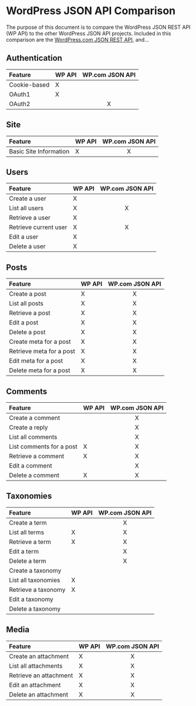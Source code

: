 # WordPress JSON API Comparison

The purpose of this document is to compare the WordPress JSON REST API (WP
API) to the other WordPress JSON API projects.  Included in this comparison
are the [WordPress.com JSON REST API](http://developer.wordpress.com/docs/api/),
and...

## Authentication

| Feature                  | WP API | WP.com JSON API  |
|:-------------------------|:-------|:----------------:|
| Cookie-based             | X      |                  |
| OAuth1                   | X      |                  |
| OAuth2                   |        | X                |

## Site

| Feature                  | WP API | WP.com JSON API |
|:-------------------------|:-------|:---------------:|
| Basic Site Information   | X      | X               |


## Users

| Feature                  | WP API  | WP.com JSON API |
|:-------------------------|:--------|:---------------:|
| Create a user            | X       |                 |
| List all users           | X       | X               |
| Retrieve a user          | X       |                 |
| Retrieve current user    | X       | X               |
| Edit a user              | X       |                 |
| Delete a user            | X       |                 |

## Posts

| Feature                  | WP API | WP.com JSON API |
|:-------------------------|:-------|:---------------:|
| Create a post            | X      | X               |
| List all posts           | X      | X               |
| Retrieve a post          | X      | X               |
| Edit a post              | X      | X               |
| Delete a post            | X      | X               |
| Create meta for a post   | X      | X               |
| Retrieve meta for a post | X      | X               |
| Edit meta for a post     | X      | X               |
| Delete meta for a post   | X      | X               |

## Comments

| Feature                  | WP API | WP.com JSON API |
|:-------------------------|:-------|:---------------:|
| Create a comment         |        | X               |
| Create a reply           |        | X               |
| List all comments        |        | X               |
| List comments for a post | X      | X               |
| Retrieve a comment       | X      | X               |
| Edit a comment           |        | X               |
| Delete a comment         | X      | X               |

## Taxonomies

| Feature                  | WP API | WP.com JSON API |
|:-------------------------|:-------|:---------------:|
| Create a term            |        | X               |
| List all terms           | X      | X               |
| Retrieve a term          | X      | X               |
| Edit a term              |        | X               |
| Delete a term            |        | X               |
| Create a taxonomy        |        |                 |
| List all taxonomies      | X      |                 |
| Retrieve a taxonomy      | X      |                 |
| Edit a taxonomy          |        |                 |
| Delete a taxonomy        |        |                 |

## Media

| Feature                  | WP API | WP.com JSON API |
|:-------------------------|:-------|:---------------:|
| Create an attachment     | X      | X               |
| List all attachments     | X      | X               |
| Retrieve an attachment   | X      | X               |
| Edit an attachment       | X      | X               |
| Delete an attachment     | X      | X               |
